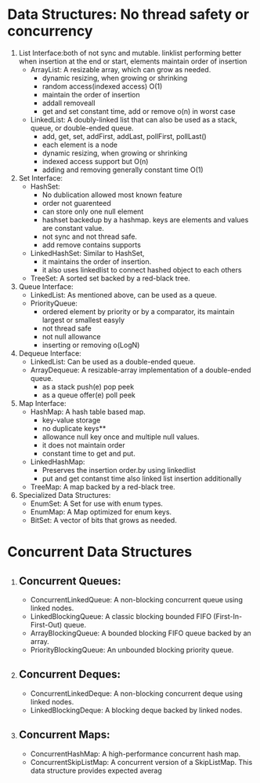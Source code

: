 # Data Structures: No thread safety or concurrency
1. List Interface:both of not sync and mutable. linklist performing better when insertion at the end or start, elements maintain order of insertion
	- ArrayList: A resizable array, which can grow as needed.
		- dynamic resizing, when growing or shrinking
		- random access(indexed access) O(1)
		- maintain the order of insertion
		- addall removeall
		- get and set constant time, add or remove o(n) in worst case
	- LinkedList: A doubly-linked list that can also be used as a stack, queue, or double-ended queue.
		- add, get, set, addFirst, addLast, pollFirst, pollLast()
		- each element is a node
		- dynamic resizing, when growing or shrinking
		- indexed access support but O(n)
		- adding and removing generally constant time O(1)
2. Set Interface:
	- HashSet:
		- No dublication allowed most known feature
		- order not guarenteed
		- can store only one null element
		- hashset backedup by a hashmap. keys are elements and values are constant value.
		- not sync and not thread safe.
		- add remove contains supports
	- LinkedHashSet: Similar to HashSet, 
		- it maintains the order of insertion.
		- it also uses linkedlist to connect hashed object to each others
	- TreeSet: A sorted set backed by a red-black tree.
3. Queue Interface:
	- LinkedList: As mentioned above, can be used as a queue.
	- PriorityQueue: 
		- ordered element by priority or by a comparator, its maintain largest or smallest easyly
		- not thread safe
		- not null allowance
		- inserting or removing o(LogN)
4. Dequeue Interface:
	- LinkedList: Can be used as a double-ended queue.
	- ArrayDequeue: A resizable-array implementation of a double-ended queue.
		- as a stack push(e) pop peek
		- as a queue offer(e) poll peek
5. Map Interface:
	- HashMap: A hash table based map.
		- key-value storage
		- no duplicate keys**
		- allowance null key once and multiple null values.
		- it does not maintain order
		- constant time to get and put.
	- LinkedHashMap: 
		- Preserves the insertion order.by using linkedlist
		- put and get contanst time also linked list insertion  additionally
	- TreeMap: A map backed by a red-black tree.
6. Specialized Data Structures:
	- EnumSet: A Set for use with enum types.
	- EnumMap: A Map optimized for enum keys.
	- BitSet: A vector of bits that grows as needed.
# Concurrent Data Structures
1. ## Concurrent Queues:
    - ConcurrentLinkedQueue: A non-blocking concurrent queue using linked nodes.
    - LinkedBlockingQueue: A classic blocking bounded FIFO (First-In-First-Out) queue.
    - ArrayBlockingQueue: A bounded blocking FIFO queue backed by an array.
    - PriorityBlockingQueue: An unbounded blocking priority queue.
2. ## Concurrent Deques:
    - ConcurrentLinkedDeque: A non-blocking concurrent deque using linked nodes.
    - LinkedBlockingDeque: A blocking deque backed by linked nodes.
3. ## Concurrent Maps:
    - ConcurrentHashMap: A high-performance concurrent hash map.
    - ConcurrentSkipListMap: A concurrent version of a SkipListMap. This data structure provides expected averag